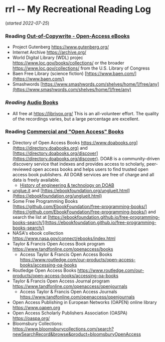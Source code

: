 # rrl -- My Recreational Reading Log
(*started 2022-07-25*)  

### Reading [Out-of-Copywrite - Open-Access eBooks](https://github.com/mccright/rrl/tree/main/OpenSourceTexts)  
  * Project Gutenberg  https://www.gutenberg.org/  
  * Internet Archive https://archive.org/  
  * World Digital Library (WDL) projec https://www.loc.gov/books/collections/ or the broader https://www.loc.gov/collections/ from the U.S. Library of Congress  
  * Baen Free Library (science fiction) [https://www.baen.com/](https://www.baen.com/)  
  * Smashwords [https://www.smashwords.com/shelves/home/1/free/any](https://www.smashwords.com/shelves/home/1/free/any)  

### *Reading* [Audio Books](https://github.com/mccright/rrl/tree/main/AudioBooks)  
  * All free at https://librivox.org/  This is an all-volunteer effort.  The quality of the recordings varies, but a large percentage are excellent.  

### Reading [Commercial and "Open Access" Books](https://github.com/mccright/rrl/tree/main/Books)  
  * Directory of Open Access Books https://www.doabooks.org](https://directory.doabooks.org) and [https://directory.doabooks.org/discover](https://directory.doabooks.org/discover).  DOAB is a community-driven discovery service that indexes and provides access to scholarly, peer-reviewed open access books and helps users to find trusted open access book publishers. All DOAB services are free of charge and all data is freely available.  
    * [History of engineering & technology on DOAB](https://directory.doabooks.org/discover?query=history&filtertype=classification_text&filter_relational_operator=equals&filter=History+of+engineering+%26+technology)  
  * [unglue.it](https://unglue.it/) and [https://ebookfoundation.org/unglueit.html](https://ebookfoundation.org/unglueit.html)  
  * Some Free Programming Books [https://github.com/EbookFoundation/free-programming-books/](https://github.com/EbookFoundation/free-programming-books/) and search the list at [https://ebookfoundation.github.io/free-programming-books-search/](https://ebookfoundation.github.io/free-programming-books-search/)  
  * NASA's ebook collection https://www.nasa.gov/connect/ebooks/index.html  
  * Taylor & Francis Open Access Book program https://www.tandfonline.com/openaccess/books  
    * Access Taylor & Francis Open Access Books https://www.routledge.com/our-products/open-access-books/accessing-oa-books  
  * Routledge Open Access Books https://www.routledge.com/our-products/open-access-books/accessing-oa-books  
  * Taylor & Francis Open Access Journal program https://www.tandfonline.com/openaccess/openjournals  
    * Access Taylor & Francis Open Access Journals https://www.tandfonline.com/openaccess/openjournals  
  * Open Access Publishing in European Networks (OAPEN) online library https://www.oapen.org  
  * Open Access Scholarly Publishers Association (OASPA) https://oaspa.org/  
  * Bloomsbury Collections: https://www.bloomsburycollections.com/search?newSearchRecord&browse&product=bloomsburyOpenAccess  


